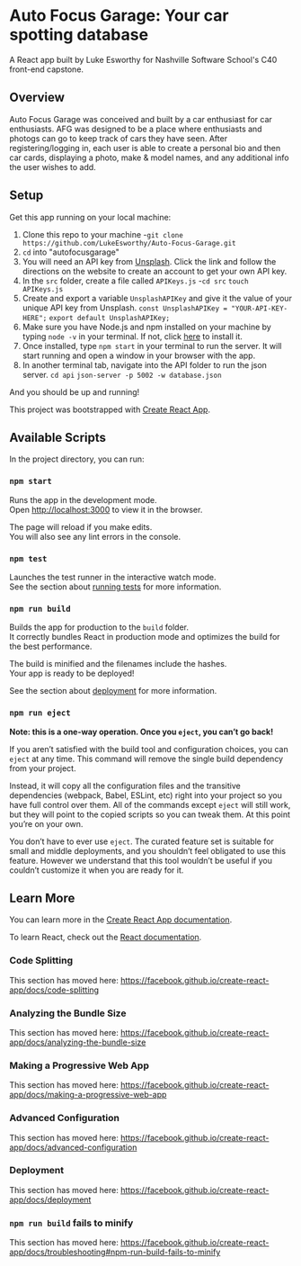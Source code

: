 # Auto Focus Garage: Your car spotting database

A React app built by Luke Esworthy for Nashville Software School's C40 front-end capstone.

## Overview

Auto Focus Garage was conceived and built by a car enthusiast for car enthusiasts. AFG was designed to be a place where enthusiasts and photogs can go to keep track of cars they have seen. After registering/logging in, each user is able to create a personal bio and then car cards, displaying a photo, make & model names, and any additional info the user wishes to add.

## Setup

Get this app running on your local machine:

1. Clone this repo to your machine
   -`git clone https://github.com/LukeEsworthy/Auto-Focus-Garage.git`
2. `cd` into "autofocusgarage"
3. You will need an API key from [Unsplash](https://unsplash.com/). Click the link and follow the directions on the website to create an account to get your own API key.
4. In the `src` folder, create a file called `APIKeys.js`
   -`cd src`
   `touch APIKeys.js`
5. Create and export a variable `UnsplashAPIKey` and give it the value of your unique API key from Unsplash.
   `const UnsplashAPIKey = "YOUR-API-KEY-HERE";`
   `export default UnsplashAPIKey;`
6. Make sure you have Node.js and npm installed on your machine by typing `node -v` in your terminal. If not, click [here](https://www.npmjs.com/get-npm?utm_source=house&utm_medium=homepage&utm_campaign=free%20orgs&utm_term=Install%20npm) to install it.
7. Once installed, type `npm start` in your terminal to run the server. It will start running and open a window in your browser with the app.
8. In another terminal tab, navigate into the API folder to run the json server.
   `cd api`
   `json-server -p 5002 -w database.json`

And you should be up and running!





This project was bootstrapped with [Create React App](https://github.com/facebook/create-react-app).

## Available Scripts

In the project directory, you can run:

### `npm start`

Runs the app in the development mode.<br />
Open [http://localhost:3000](http://localhost:3000) to view it in the browser.

The page will reload if you make edits.<br />
You will also see any lint errors in the console.

### `npm test`

Launches the test runner in the interactive watch mode.<br />
See the section about [running tests](https://facebook.github.io/create-react-app/docs/running-tests) for more information.

### `npm run build`

Builds the app for production to the `build` folder.<br />
It correctly bundles React in production mode and optimizes the build for the best performance.

The build is minified and the filenames include the hashes.<br />
Your app is ready to be deployed!

See the section about [deployment](https://facebook.github.io/create-react-app/docs/deployment) for more information.

### `npm run eject`

**Note: this is a one-way operation. Once you `eject`, you can’t go back!**

If you aren’t satisfied with the build tool and configuration choices, you can `eject` at any time. This command will remove the single build dependency from your project.

Instead, it will copy all the configuration files and the transitive dependencies (webpack, Babel, ESLint, etc) right into your project so you have full control over them. All of the commands except `eject` will still work, but they will point to the copied scripts so you can tweak them. At this point you’re on your own.

You don’t have to ever use `eject`. The curated feature set is suitable for small and middle deployments, and you shouldn’t feel obligated to use this feature. However we understand that this tool wouldn’t be useful if you couldn’t customize it when you are ready for it.

## Learn More

You can learn more in the [Create React App documentation](https://facebook.github.io/create-react-app/docs/getting-started).

To learn React, check out the [React documentation](https://reactjs.org/).

### Code Splitting

This section has moved here: https://facebook.github.io/create-react-app/docs/code-splitting

### Analyzing the Bundle Size

This section has moved here: https://facebook.github.io/create-react-app/docs/analyzing-the-bundle-size

### Making a Progressive Web App

This section has moved here: https://facebook.github.io/create-react-app/docs/making-a-progressive-web-app

### Advanced Configuration

This section has moved here: https://facebook.github.io/create-react-app/docs/advanced-configuration

### Deployment

This section has moved here: https://facebook.github.io/create-react-app/docs/deployment

### `npm run build` fails to minify

This section has moved here: https://facebook.github.io/create-react-app/docs/troubleshooting#npm-run-build-fails-to-minify
